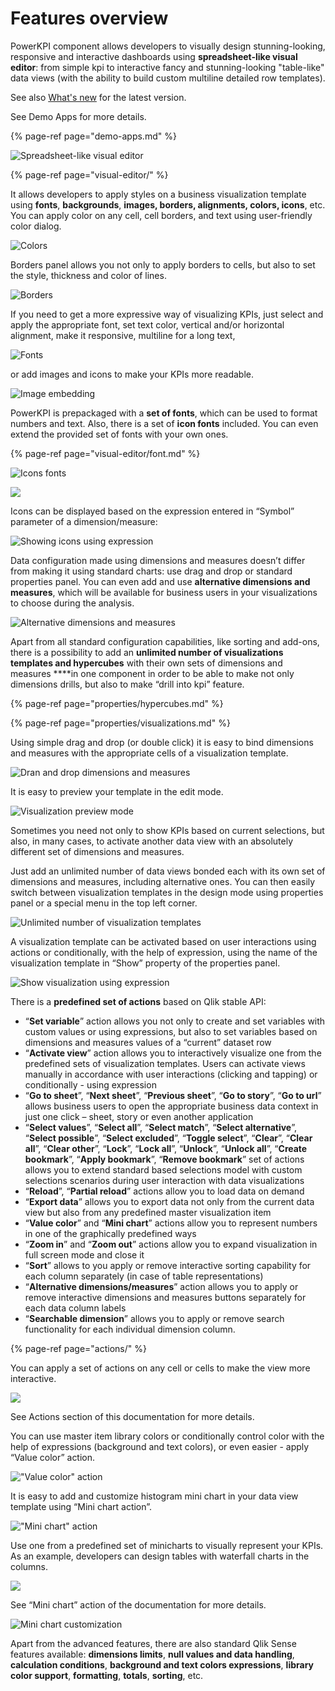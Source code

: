 # Features overview

PowerKPI component allows developers to visually design stunning-looking, responsive and interactive dashboards using **spreadsheet-like visual editor**: from simple kpi to interactive fancy and stunning-looking "table-like" data views \(with the ability to build custom multiline detailed row templates\).

See also [What's new](whats-new.md) for the latest version.

See Demo Apps for more details.

{% page-ref page="demo-apps.md" %}

![Spreadsheet-like visual editor](.gitbook/assets/features1.png)

{% page-ref page="visual-editor/" %}

It allows developers to apply styles on a business visualization template using **fonts**, **backgrounds**, **images, borders, alignments, colors, icons**, etc. You can apply color on any cell, cell borders, and text using user-friendly color dialog.

![Colors](.gitbook/assets/features2.png)

Borders panel allows you not only to apply borders to cells, but also to set the style, thickness and color of lines.

![Borders](.gitbook/assets/features3.png)

If you need to get a more expressive way of visualizing KPIs, just select and apply the appropriate font, set text color, vertical and/or horizontal alignment, make it responsive, multiline for a long text,

![Fonts](.gitbook/assets/features4.png)

or add images and icons to make your KPIs more readable.

![Image embedding](.gitbook/assets/features5.png)

PowerKPI is prepackaged with a **set of fonts**, which can be used to format numbers and text. Also, there is a set of **icon fonts** included. You can even extend the provided set of fonts with your own ones.

{% page-ref page="visual-editor/font.md" %}

![Icons fonts](.gitbook/assets/features7.png)

![](.gitbook/assets/features6.png)

Icons can be displayed based on the expression entered in “Symbol” parameter of a dimension/measure:

![Showing icons using expression](.gitbook/assets/features8.png)

Data configuration made using dimensions and measures doesn’t differ from making it using standard charts: use drag and drop or standard properties panel. You can even add and use **alternative dimensions and measures**, which will be available for business users in your visualizations to choose during the analysis.

![Alternative dimensions and measures](.gitbook/assets/features9.png)

Apart from all standard configuration capabilities, like sorting and add-ons, there is a possibility to add an **unlimited number of visualizations templates and hypercubes** with their own sets of dimensions and measures ****in one component in order to be able to make not only dimensions drills, but also to make “drill into kpi” feature.

{% page-ref page="properties/hypercubes.md" %}

{% page-ref page="properties/visualizations.md" %}

Using simple drag and drop \(or double click\) it is easy to bind dimensions and measures with the appropriate cells of a visualization template.

![Dran and drop dimensions and measures](.gitbook/assets/features10.png)

It is easy to preview your template in the edit mode.

![Visualization preview mode](.gitbook/assets/features11.png)

  
Sometimes you need not only to show KPIs based on current selections, but also, in many cases, to activate another data view with an absolutely different set of dimensions and measures.

Just add an unlimited number of data views bonded each with its own set of dimensions and measures, including alternative ones. You can then easily switch between visualization templates in the design mode using properties panel or a special menu in the top left corner.

![Unlimited number of visualization templates](.gitbook/assets/features12.png)

A visualization template can be activated based on user interactions using actions or conditionally, with the help of expression, using the name of the visualization template in “Show” property of the properties panel.

![Show visualization using expression](.gitbook/assets/features13.png)

 There is a **predefined set of actions** based on Qlik stable API:

*  “**Set variable**” action allows you not only to create and set variables with custom values or using expressions, but also to set variables based on dimensions and measures values of a “current” dataset row
* “**Activate view**” action allows you to interactively visualize one from the predefined sets of visualization templates. Users can activate views manually in accordance with user interactions \(clicking and tapping\) or conditionally - using expression
* “**Go to sheet**”, “**Next sheet**”, “**Previous sheet**”, “**Go to story**”, “**Go to url**” allows business users to open the appropriate business data context in just one click – sheet, story or even another application
* “**Select values**”, “**Select all**”, “**Select match**”, “**Select alternative**”, “**Select possible**”, “**Select excluded**”,  “**Toggle select**”, “**Clear**”, “**Clear all**”, “**Clear other**”, “**Lock**”, “**Lock all**”, “**Unlock**”, “**Unlock all**”, “**Create bookmark**”, “**Apply bookmark**”, “**Remove bookmark**” set of actions allows you to extend standard based selections model with custom selections scenarios during user interaction with  data visualizations
* “**Reload**”, “**Partial reload**” actions allow you to load data on demand
* “**Export data**” allows you to export data not only from the current data view but also from any predefined master visualization item
* “**Value color**” and “**Mini chart**” actions allow you to represent numbers in one of the graphically predefined ways
* “**Zoom in**” and “**Zoom out**” actions allow you to expand visualization in full screen mode and close it
* “**Sort**” allows to you apply or remove interactive sorting capability for each column separately \(in case of table representations\)
* “**Alternative dimensions/measures**” action allows you to apply or remove interactive dimensions and measures buttons separately for each data column labels
* “**Searchable dimension**” allows you to apply or remove search functionality for each individual dimension column.

{% page-ref page="actions/" %}

You can apply a set of actions on any cell or cells to make the view more interactive. 

![](.gitbook/assets/features14.png)

See Actions section of this documentation for more details.

You can use master item library colors or conditionally control color with the help of expressions \(background and text colors\), or even easier - apply “Value color” action.

![&quot;Value color&quot; action](.gitbook/assets/features15.png)



It is easy to add and customize histogram mini chart in your data view template using “Mini chart action”.

![&quot;Mini chart&quot; action](.gitbook/assets/features16.png)

Use one from a predefined set of minicharts to visually represent your KPIs. As an example, developers can design tables with waterfall charts in the columns.

![](.gitbook/assets/netincome.png)

See “Mini chart” action of the documentation for more details.

![Mini chart customization](.gitbook/assets/features17.png)

Apart from the advanced features, there are also standard Qlik Sense features available: **dimensions limits**, **null values and data handling**, **calculation conditions**, **background and text colors expressions**, **library color support**, **formatting**, **totals**, **sorting**, etc.

